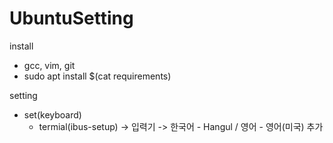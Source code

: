 # UbuntuSetting
install 
  * gcc, vim, git
  * sudo apt install $(cat requirements)


setting 
  * set(keyboard)
      - termial(ibus-setup) -> 입력기 -> 한국어 - Hangul / 영어 - 영어(미국) 추가

